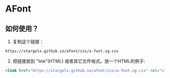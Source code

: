 # AFont
## 如何使用？
1. 复制这个链接： 
```
https://stargolx.github.io/afont/css/a-font.sg.css
```
2. 把链接放到 "link"(HTML) 或者其它文件格式。放一个HTML的例子: 
```html
<link href="https://stargolx.github.io/afont/css/a-font.sg.css" rel="stylesheet" type="text/css">
```

